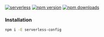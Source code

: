 [![serverless](http://public.serverless.com/badges/v3.svg)](http://www.serverless.com)
[![npm version](https://badge.fury.io/js/serverless-config.svg)](https://badge.fury.io/js/serverless-config)
[![npm downloads](https://img.shields.io/npm/dt/serverless-config.svg?style=flat)](https://www.npmjs.com/package/serverless-config)

### Installation
```bash
npm i -E serverless-config
```

